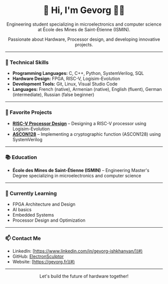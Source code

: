 <h1 align="center">👋 Hi, I'm Gevorg 👨‍💻</h1>

<p align="center">
Engineering student specializing in microelectronics and computer science at École des Mines de Saint-Étienne (ISMIN).
</p>

<p align="center">
  Passionate about Hardware, Processor design, and developing innovative projects.
</p>

---

### 🔧 Technical Skills

- **Programming Languages:** C, C++, Python, SystemVerilog, SQL
- **Hardware Design:** FPGA, RISC-V, Logisim-Evolution
- **Development Tools:** Git, Linux, Visual Studio Code
- **Languages:** French (native), Armenian (native), English (fluent), German (intermediate), Russian (false beginner)

---

### 🚀 Favorite Projects

- **[RISC-V Processor Design](#)** – Designing a RISC-V processor using Logisim-Evolution
- **[ASCON128](#)** – Implementing a cryptographic function (ASCON128) using SystemVerilog 

---

### 📚 Education

- **École des Mines de Saint-Étienne (ISMIN)** – Engineering Master's Degree specializing in microelectronics and computer science

---

### 🌱 Currently Learning

- FPGA Architecture and Design
- AI basics
- Embedded Systems
- Processor Design and Optimization

---

### 📫 Contact Me

- LinkedIn: [https://www.linkedin.com/in/gevorg-ishkhanyan/](#)
- GitHub: [ElectronSculptor](#)
- Website: [https://gevorg.fr](#)

---

<p align="center">
  Let's build the future of hardware together!
</p>
